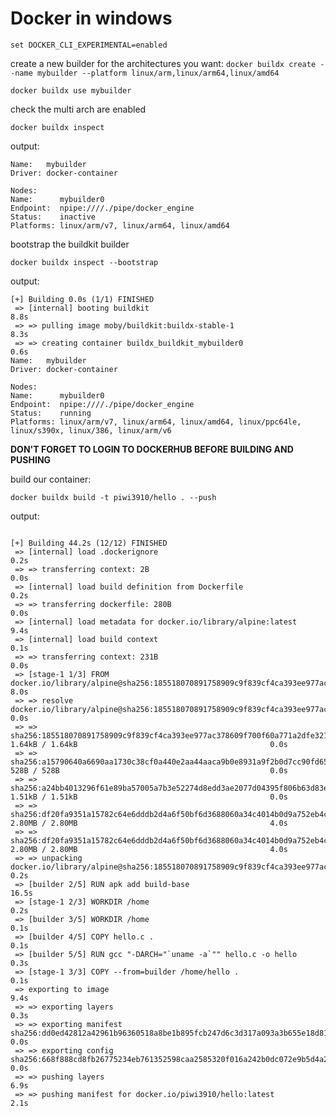 # Docker in windows

```set DOCKER_CLI_EXPERIMENTAL=enabled```

create a new builder for the architectures you want:
```docker buildx create --name mybuilder --platform linux/arm,linux/arm64,linux/amd64```

```docker buildx use mybuilder```

check the multi arch are enabled

```docker buildx inspect```

output:

```
Name:   mybuilder
Driver: docker-container

Nodes:
Name:      mybuilder0
Endpoint:  npipe:////./pipe/docker_engine
Status:    inactive
Platforms: linux/arm/v7, linux/arm64, linux/amd64
```

bootstrap the buildkit builder

```docker buildx inspect --bootstrap```

output:

```
[+] Building 0.0s (1/1) FINISHED
 => [internal] booting buildkit                                                                                                          8.8s
 => => pulling image moby/buildkit:buildx-stable-1                                                                                       8.3s
 => => creating container buildx_buildkit_mybuilder0                                                                                     0.6s
Name:   mybuilder
Driver: docker-container

Nodes:
Name:      mybuilder0
Endpoint:  npipe:////./pipe/docker_engine
Status:    running
Platforms: linux/arm/v7, linux/arm64, linux/amd64, linux/ppc64le, linux/s390x, linux/386, linux/arm/v6
```

**DON'T FORGET TO LOGIN TO DOCKERHUB BEFORE BUILDING AND PUSHING**

build our container:

```docker buildx build -t piwi3910/hello . --push```

output:

```

[+] Building 44.2s (12/12) FINISHED
 => [internal] load .dockerignore                                                                                                        0.2s
 => => transferring context: 2B                                                                                                          0.0s
 => [internal] load build definition from Dockerfile                                                                                     0.2s
 => => transferring dockerfile: 280B                                                                                                     0.0s
 => [internal] load metadata for docker.io/library/alpine:latest                                                                         9.4s
 => [internal] load build context                                                                                                        0.1s
 => => transferring context: 231B                                                                                                        0.0s
 => [stage-1 1/3] FROM docker.io/library/alpine@sha256:185518070891758909c9f839cf4ca393ee977ac378609f700f60a771a2dfe321                  8.0s
 => => resolve docker.io/library/alpine@sha256:185518070891758909c9f839cf4ca393ee977ac378609f700f60a771a2dfe321                          0.0s
 => => sha256:185518070891758909c9f839cf4ca393ee977ac378609f700f60a771a2dfe321 1.64kB / 1.64kB                                           0.0s
 => => sha256:a15790640a6690aa1730c38cf0a440e2aa44aaca9b0e8931a9f2b0d7cc90fd65 528B / 528B                                               0.0s
 => => sha256:a24bb4013296f61e89ba57005a7b3e52274d8edd3ae2077d04395f806b63d83e 1.51kB / 1.51kB                                           0.0s
 => => sha256:df20fa9351a15782c64e6dddb2d4a6f50bf6d3688060a34c4014b0d9a752eb4c 2.80MB / 2.80MB                                           4.0s
 => => sha256:df20fa9351a15782c64e6dddb2d4a6f50bf6d3688060a34c4014b0d9a752eb4c 2.80MB / 2.80MB                                           4.0s
 => => unpacking docker.io/library/alpine@sha256:185518070891758909c9f839cf4ca393ee977ac378609f700f60a771a2dfe321                        0.2s
 => [builder 2/5] RUN apk add build-base                                                                                                16.5s
 => [stage-1 2/3] WORKDIR /home                                                                                                          0.2s
 => [builder 3/5] WORKDIR /home                                                                                                          0.1s
 => [builder 4/5] COPY hello.c .                                                                                                         0.1s
 => [builder 5/5] RUN gcc "-DARCH="`uname -a`"" hello.c -o hello                                                                         0.3s
 => [stage-1 3/3] COPY --from=builder /home/hello .                                                                                      0.1s
 => exporting to image                                                                                                                   9.4s
 => => exporting layers                                                                                                                  0.3s
 => => exporting manifest sha256:dd0ed42812a42961b96360518a8be1b895fcb247d6c3d317a093a3b655e18d81                                        0.0s
 => => exporting config sha256:668f888cd8fb26775234eb761352598caa2585320f016a242b0dc072e9b5d4a2                                          0.0s
 => => pushing layers                                                                                                                    6.9s
 => => pushing manifest for docker.io/piwi3910/hello:latest                                                                              2.1s
```
